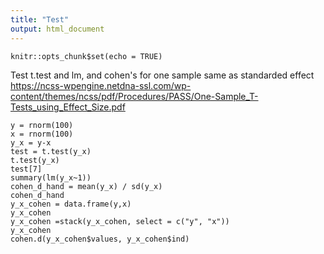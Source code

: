 ```yaml
---
title: "Test"
output: html_document
---
```


```{r setup, include=FALSE}
knitr::opts_chunk$set(echo = TRUE)
```

Test t.test and lm, and cohen's for one sample same as standarded effect
https://ncss-wpengine.netdna-ssl.com/wp-content/themes/ncss/pdf/Procedures/PASS/One-Sample_T-Tests_using_Effect_Size.pdf
```{r}
y = rnorm(100)
x = rnorm(100)
y_x = y-x
test = t.test(y_x)
t.test(y_x)
test[7]
summary(lm(y_x~1))
cohen_d_hand = mean(y_x) / sd(y_x)
cohen_d_hand
y_x_cohen = data.frame(y,x)
y_x_cohen
y_x_cohen =stack(y_x_cohen, select = c("y", "x"))
y_x_cohen
cohen.d(y_x_cohen$values, y_x_cohen$ind)
```

